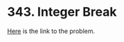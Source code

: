 # 343. Integer Break

[Here](https://leetcode.com/problems/integer-break/) is the link to the problem.